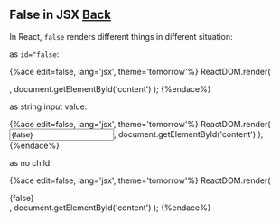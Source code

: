 ## False in JSX [Back](./../react.md)

In React, `false` renders different things in different situation:

as `id="false`:

{%ace edit=false, lang='jsx', theme='tomorrow'%}
ReactDOM.render(
    <div id={false} />,
    document.getElementById('content')
);
{%endace%}

as string input value:

{%ace edit=false, lang='jsx', theme='tomorrow'%}
ReactDOM.render(
    <input value={false} />,
    document.getElementById('content')
);
{%endace%}

as no child:

{%ace edit=false, lang='jsx', theme='tomorrow'%}
ReactDOM.render(
    <div>{false}</div>,
    document.getElementById('content')
);
{%endace%}